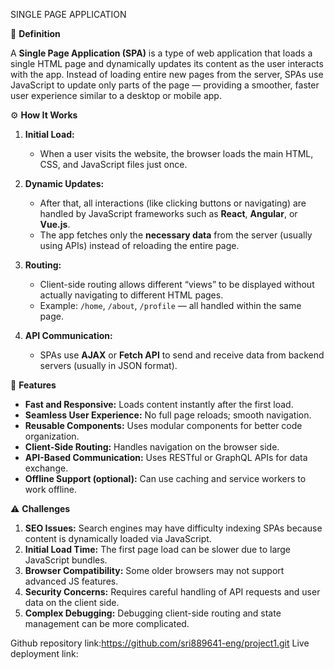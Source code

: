 SINGLE PAGE APPLICATION

🧩 **Definition**

A **Single Page Application (SPA)** is a type of web application that loads a single HTML page and dynamically updates its content as the user interacts with the app.
Instead of loading entire new pages from the server, SPAs use JavaScript to update only parts of the page — providing a smoother, faster user experience similar to a desktop or mobile app.

⚙️ **How It Works**

1. **Initial Load:**

   * When a user visits the website, the browser loads the main HTML, CSS, and JavaScript files just once.

2. **Dynamic Updates:**

   * After that, all interactions (like clicking buttons or navigating) are handled by JavaScript frameworks such as **React**, **Angular**, or **Vue.js**.
   * The app fetches only the **necessary data** from the server (usually using APIs) instead of reloading the entire page.

3. **Routing:**

   * Client-side routing allows different “views” to be displayed without actually navigating to different HTML pages.
   * Example: `/home`, `/about`, `/profile` — all handled within the same page.

4. **API Communication:**

   * SPAs use **AJAX** or **Fetch API** to send and receive data from backend servers (usually in JSON format).

 🚀 **Features**

* **Fast and Responsive:** Loads content instantly after the first load.
* **Seamless User Experience:** No full page reloads; smooth navigation.
* **Reusable Components:** Uses modular components for better code organization.
* **Client-Side Routing:** Handles navigation on the browser side.
* **API-Based Communication:** Uses RESTful or GraphQL APIs for data exchange.
* **Offline Support (optional):** Can use caching and service workers to work offline.

⚠️ **Challenges**

1. **SEO Issues:**
   Search engines may have difficulty indexing SPAs because content is dynamically loaded via JavaScript.
2. **Initial Load Time:**
   The first page load can be slower due to large JavaScript bundles.
3. **Browser Compatibility:**
   Some older browsers may not support advanced JS features.
4. **Security Concerns:**
   Requires careful handling of API requests and user data on the client side.
5. **Complex Debugging:**
   Debugging client-side routing and state management can be more complicated.
   
Github repository link:https://github.com/sri889641-eng/project1.git
Live deployment link:


